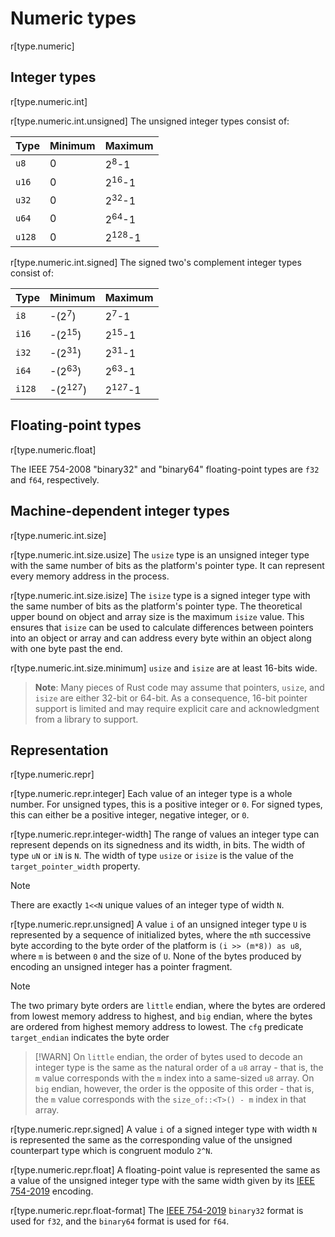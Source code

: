 # Numeric types

r[type.numeric]

## Integer types

r[type.numeric.int]

r[type.numeric.int.unsigned]
The unsigned integer types consist of:

Type   | Minimum | Maximum
-------|---------|-------------------
`u8`   | 0       | 2<sup>8</sup>-1
`u16`  | 0       | 2<sup>16</sup>-1
`u32`  | 0       | 2<sup>32</sup>-1
`u64`  | 0       | 2<sup>64</sup>-1
`u128` | 0       | 2<sup>128</sup>-1

r[type.numeric.int.signed]
The signed two's complement integer types consist of:

Type   | Minimum            | Maximum
-------|--------------------|-------------------
`i8`   | -(2<sup>7</sup>)   | 2<sup>7</sup>-1
`i16`  | -(2<sup>15</sup>)  | 2<sup>15</sup>-1
`i32`  | -(2<sup>31</sup>)  | 2<sup>31</sup>-1
`i64`  | -(2<sup>63</sup>)  | 2<sup>63</sup>-1
`i128` | -(2<sup>127</sup>) | 2<sup>127</sup>-1


## Floating-point types

r[type.numeric.float]

The IEEE 754-2008 "binary32" and "binary64" floating-point types are `f32` and
`f64`, respectively.

## Machine-dependent integer types

r[type.numeric.int.size]

r[type.numeric.int.size.usize]
The `usize` type is an unsigned integer type with the same number of bits as the
platform's pointer type. It can represent every memory address in the process.

r[type.numeric.int.size.isize]
The `isize` type is a signed integer type with the same number of bits as the
platform's pointer type. The theoretical upper bound on object and array size
is the maximum `isize` value. This ensures that `isize` can be used to calculate
differences between pointers into an object or array and can address every byte
within an object along with one byte past the end.

r[type.numeric.int.size.minimum]
`usize` and `isize` are at least 16-bits wide.

> **Note**: Many pieces of Rust code may assume that pointers, `usize`, and
> `isize` are either 32-bit or 64-bit. As a consequence, 16-bit
> pointer support is limited and may require explicit care and acknowledgment
> from a library to support.

## Representation

r[type.numeric.repr]

r[type.numeric.repr.integer]
Each value of an integer type is a whole number. For unsigned types, this is a positive integer or `0`. For signed types, this can either be a positive integer, negative integer, or `0`.

r[type.numeric.repr.integer-width]
The range of values an integer type can represent depends on its signedness and its width, in bits. The width of type `uN` or `iN` is `N`. The width of type `usize` or `isize` is the value of the `target_pointer_width` property.

> [!NOTE]
> There are exactly `1<<N` unique values of an integer type of width `N`.

r[type.numeric.repr.unsigned]
A value `i` of an unsigned integer type `U` is represented by a sequence of initialized bytes, where the `m`th successive byte according to the byte order of the platform is `(i >> (m*8)) as u8`, where `m` is between `0` and the size of `U`. None of the bytes produced by encoding an unsigned integer has a pointer fragment.

> [!NOTE]
> The two primary byte orders are `little` endian, where the bytes are ordered from lowest memory address to highest, and `big` endian, where the bytes are ordered from highest memory address to lowest.
> The `cfg` predicate `target_endian` indicates the byte order

> [!WARN]
> On `little` endian, the order of bytes used to decode an integer type is the same as the natural order of a `u8` array - that is, the `m` value corresponds with the `m` index into a same-sized `u8` array. On `big` endian, however, the order is the opposite of this order - that is, the `m` value corresponds with the `size_of::<T>() - m` index in that array.

r[type.numeric.repr.signed]
A value `i` of a signed integer type with width `N` is represented the same as the corresponding value of the unsigned counterpart type which is congruent modulo `2^N`.

r[type.numeric.repr.float]
A floating-point value is represented the same as a value of the unsigned integer type with the same width given by its [IEEE 754-2019] encoding.

r[type.numeric.repr.float-format]
The [IEEE 754-2019] `binary32` format is used for `f32`, and the `binary64` format is used for `f64`.

[IEEE 754-2019]: https://ieeexplore.ieee.org/document/8766229
